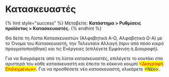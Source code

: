 # Κατασκευαστές

{% hint style="success" %}
Μεταβείτε: **Κατάστημα > Ρυθμίσεις προϊόντος > Κατασκευαστές.**
{% endhint %}

Θα δείτε τη Λίστα Κατασκευαστών (Αλφαβητικά Α-Ω, Αλφαβητικά Ω-Α) με το Όνομα του Κατασκευαστή, την Τελευταία Αλλαγή (πριν από πόσο καιρό πραγματοποιήθηκε) και τις Ενέργειες (επιλέγετε Εμφάνιση ή Διαγραφή).

Για να διαγράψετε από τη λίστα κατασκευαστές, επιλέγετε το κουτάκι στα αριστερά του κάθε κατασκευαστή και έπειτα το κόκκινο κουμπί <mark style="color:red;"><Διαγραφή Επιλεγμένων></mark>. Για να προσθέσετε νέο κατασκευαστή, κλικάρετε <mark style="color:blue;"><Νέο></mark>.
